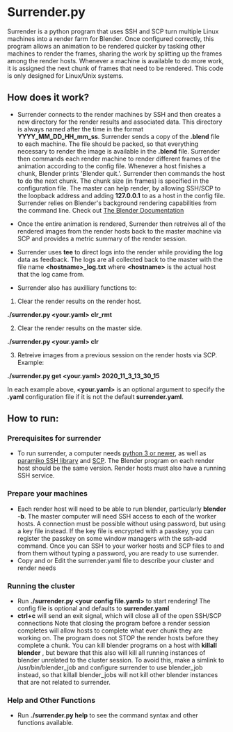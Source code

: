 # Surrender.py
Surrender is a python program that uses SSH and SCP turn multiple Linux machines into a render farm for Blender. Once configured correctly, this program allows an animation to be rendered quicker by tasking other machines to render the frames, sharing the work by splitting up the frames among the render hosts. Whenever a machine is available to do more work, it is assigned the next chunk of frames that need to be rendered. This code is only designed for Linux/Unix systems.

## How does it work?
* Surrender connects to the render machines by SSH and then creates a new directory for the render results and associated data. This directory is always named after the time in the format **YYYY_MM_DD_HH_mm_ss**. Surrender sends a copy of the **.blend** file to each machine. The file should be packed, so that everything necessary to render the image is available in the **.blend** file. Surrender then commands each render machine to render different frames of the animation according to the config file. Whenever a host finishes a chunk, Blender prints 'Blender quit.'. Surrender then commands the host to do the next chunk. The chunk size (in frames) is specified in the configuration file. The master can help render, by allowing SSH/SCP to the loopback address and adding **127.0.0.1** to as a host in the config file. Surrender relies on Blender's background rendering capabilities from the command line. Check out [The Blender Documentation](https://docs.blender.org/manual/en/latest/advanced/command_line/render.html)
* Once the entire animation is rendered, Surrender then retreives all of the rendered images from the render hosts back to the master machine via SCP and provides a metric summary of the render session.
* Surrender uses **tee** to direct logs into the render while providing the log data as feedback. The logs are all collected back to the master with the file name **\<hostname\>_log.txt** where **\<hostname\>** is the actual host that the log came from.

* Surrender also has auxilliary functions to:
1. Clear the render results on the render host.

  **./surrender.py <your.yaml> clr_rmt**

2. Clear the render results on the master side.

  **./surrender.py <your.yaml> clr**

3. Retreive images from a previous session on the render hosts via SCP. Example:

  **./surrender.py get <your.yaml> 2020_11_3_13_30_15**

In each example above, **<your.yaml>** is an optional argument to specify the **.yaml** configuration file if it is not the default **surrender.yaml**.

## How to run:
### Prerequisites for surrender
* To run surrender, a computer needs [python 3 or newer](https://www.python.org/downloads/), as well as [paramiko SSH library](https://github.com/paramiko/paramiko) and [SCP](https://pypi.org/project/scp/). The Blender program on each render host should be the same version. Render hosts must also have a running SSH service.

### Prepare your machines
* Each render host will need to be able to run blender, particularly **blender -b**. The master computer will need SSH access to each of the worker hosts. A connection must be possible without using password, but using a key file instead. If the key file is encrypted with a passkey, you can register the passkey on some window managers with the ssh-add command. Once you can SSH to your worker hosts and SCP files to and from them without typing a password, you are ready to use surrender.
* Copy and or Edit the surrender.yaml file to describe your cluster and render needs
### Running the cluster
* Run **./surrender.py \<your config file.yaml\>** to start rendering! The config file is optional and defaults to **surrender.yaml**
* **ctrl+c** will send an exit signal, which will close all of the open SSH/SCP connections
  Note that closing the program before a render session completes will allow hosts to complete what ever chunk they are working on.
  The program does not STOP the render hosts before they complete a chunk. You can kill blender programs on a host with **killall blender** , but beware that this also will kill all running instances of blender unrelated to the cluster session. To avoid this, make a simlink to /usr/bin/blender_job and configure surrender to use blender_job instead, so that killall blender_jobs will not kill other blender instances that are not related to surrender.
  
### Help and Other Functions
  * Run **./surrender.py help** to see the command syntax and other functions available.
